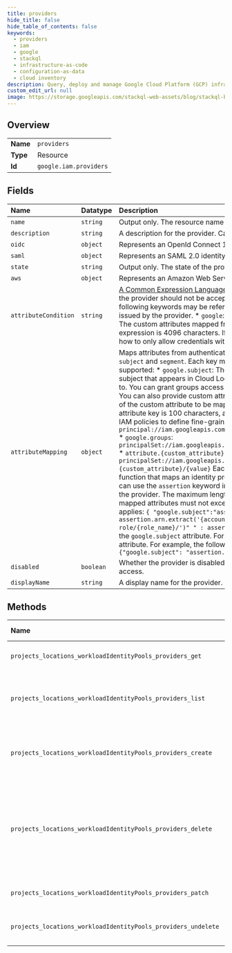 ```yaml
---
title: providers
hide_title: false
hide_table_of_contents: false
keywords:
  - providers
  - iam
  - google    
  - stackql
  - infrastructure-as-code
  - configuration-as-data
  - cloud inventory
description: Query, deploy and manage Google Cloud Platform (GCP) infrastructure and resources using SQL
custom_edit_url: null
image: https://storage.googleapis.com/stackql-web-assets/blog/stackql-blog-post-featured-image.png
---
```

  
    

## Overview
<table><tbody>
<tr><td><b>Name</b></td><td><code>providers</code></td></tr>
<tr><td><b>Type</b></td><td>Resource</td></tr>
<tr><td><b>Id</b></td><td><code>google.iam.providers</code></td></tr>
</tbody></table>

## Fields
| Name | Datatype | Description |
|:-----|:---------|:------------|
| `name` | `string` | Output only. The resource name of the provider. |
| `description` | `string` | A description for the provider. Cannot exceed 256 characters. |
| `oidc` | `object` | Represents an OpenId Connect 1.0 identity provider. |
| `saml` | `object` | Represents an SAML 2.0 identity provider. |
| `state` | `string` | Output only. The state of the provider. |
| `aws` | `object` | Represents an Amazon Web Services identity provider. |
| `attributeCondition` | `string` | [A Common Expression Language](https://opensource.google/projects/cel) expression, in plain text, to restrict what otherwise valid authentication credentials issued by the provider should not be accepted. The expression must output a boolean representing whether to allow the federation. The following keywords may be referenced in the expressions: * `assertion`: JSON representing the authentication credential issued by the provider. * `google`: The Google attributes mapped from the assertion in the `attribute_mappings`. * `attribute`: The custom attributes mapped from the assertion in the `attribute_mappings`. The maximum length of the attribute condition expression is 4096 characters. If unspecified, all valid authentication credential are accepted. The following example shows how to only allow credentials with a mapped `google.groups` value of `admins`: ``` "'admins' in google.groups" ``` |
| `attributeMapping` | `object` | Maps attributes from authentication credentials issued by an external identity provider to Google Cloud attributes, such as `subject` and `segment`. Each key must be a string specifying the Google Cloud IAM attribute to map to. The following keys are supported: * `google.subject`: The principal IAM is authenticating. You can reference this value in IAM bindings. This is also the subject that appears in Cloud Logging logs. Cannot exceed 127 bytes. * `google.groups`: Groups the external identity belongs to. You can grant groups access to resources using an IAM `principalSet` binding; access applies to all members of the group. You can also provide custom attributes by specifying `attribute.{custom_attribute}`, where `{custom_attribute}` is the name of the custom attribute to be mapped. You can define a maximum of 50 custom attributes. The maximum length of a mapped attribute key is 100 characters, and the key may only contain the characters [a-z0-9_]. You can reference these attributes in IAM policies to define fine-grained access for a workload to Google Cloud resources. For example: * `google.subject`: `principal://iam.googleapis.com/projects/{project}/locations/{location}/workloadIdentityPools/{pool}/subject/{value}` * `google.groups`: `principalSet://iam.googleapis.com/projects/{project}/locations/{location}/workloadIdentityPools/{pool}/group/{value}` * `attribute.{custom_attribute}`: `principalSet://iam.googleapis.com/projects/{project}/locations/{location}/workloadIdentityPools/{pool}/attribute.{custom_attribute}/{value}` Each value must be a [Common Expression Language] (https://opensource.google/projects/cel) function that maps an identity provider credential to the normalized attribute specified by the corresponding map key. You can use the `assertion` keyword in the expression to access a JSON representation of the authentication credential issued by the provider. The maximum length of an attribute mapping expression is 2048 characters. When evaluated, the total size of all mapped attributes must not exceed 8KB. For AWS providers, if no attribute mapping is defined, the following default mapping applies: ``` { "google.subject":"assertion.arn", "attribute.aws_role": "assertion.arn.contains('assumed-role')" " ? assertion.arn.extract('{account_arn}assumed-role/')" " + 'assumed-role/'" " + assertion.arn.extract('assumed-role/{role_name}/')" " : assertion.arn", } ``` If any custom attribute mappings are defined, they must include a mapping to the `google.subject` attribute. For OIDC providers, you must supply a custom mapping, which must include the `google.subject` attribute. For example, the following maps the `sub` claim of the incoming credential to the `subject` attribute on a Google token: ``` {"google.subject": "assertion.sub"} ``` |
| `disabled` | `boolean` | Whether the provider is disabled. You cannot use a disabled provider to exchange tokens. However, existing tokens still grant access. |
| `displayName` | `string` | A display name for the provider. Cannot exceed 32 characters. |
## Methods
| Name | Accessible by | Required Params | Description |
|:-----|:--------------|:----------------|:------------|
| `projects_locations_workloadIdentityPools_providers_get` | `SELECT` | `locationsId, projectsId, providersId, workloadIdentityPoolsId` | Gets an individual WorkloadIdentityPoolProvider. |
| `projects_locations_workloadIdentityPools_providers_list` | `SELECT` | `locationsId, projectsId, workloadIdentityPoolsId` | Lists all non-deleted WorkloadIdentityPoolProviders in a WorkloadIdentityPool. If `show_deleted` is set to `true`, then deleted providers are also listed. |
| `projects_locations_workloadIdentityPools_providers_create` | `INSERT` | `locationsId, projectsId, workloadIdentityPoolsId` | Creates a new WorkloadIdentityPoolProvider in a WorkloadIdentityPool. You cannot reuse the name of a deleted provider until 30 days after deletion. |
| `projects_locations_workloadIdentityPools_providers_delete` | `DELETE` | `locationsId, projectsId, providersId, workloadIdentityPoolsId` | Deletes a WorkloadIdentityPoolProvider. Deleting a provider does not revoke credentials that have already been issued; they continue to grant access. You can undelete a provider for 30 days. After 30 days, deletion is permanent. You cannot update deleted providers. However, you can view and list them. |
| `projects_locations_workloadIdentityPools_providers_patch` | `EXEC` | `locationsId, projectsId, providersId, workloadIdentityPoolsId` | Updates an existing WorkloadIdentityPoolProvider. |
| `projects_locations_workloadIdentityPools_providers_undelete` | `EXEC` | `locationsId, projectsId, providersId:undelete, workloadIdentityPoolsId` | Undeletes a WorkloadIdentityPoolProvider, as long as it was deleted fewer than 30 days ago. |
